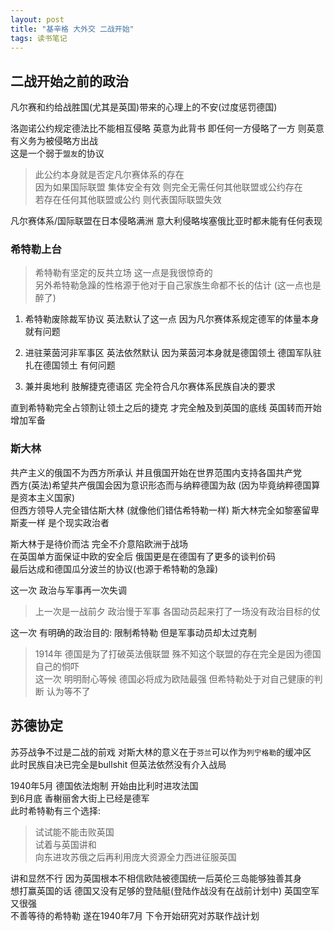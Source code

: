 ```yaml
---
layout: post
title: "基辛格 大外交 二战开始"
tags: 读书笔记
---
```


## 二战开始之前的政治

凡尔赛和约给战胜国(尤其是英国)带来的心理上的不安(过度惩罚德国)   

洛迦诺公约规定德法比不能相互侵略 英意为此背书 即任何一方侵略了一方 则英意有义务为被侵略方出战    
这是一个弱于`盟友`的协议   

> 此公约本身就是否定凡尔赛体系的存在   
> 因为如果国际联盟 集体安全有效 则完全无需任何其他联盟或公约存在   
> 若存在任何其他联盟或公约 则代表国际联盟失效   

<!--more-->

凡尔赛体系/国际联盟在日本侵略满洲 意大利侵略埃塞俄比亚时都未能有任何表现   

### 希特勒上台

> 希特勒有坚定的反共立场 这一点是我很惊奇的   
> 另外希特勒急躁的性格源于他对于自己家族生命都不长的估计 (这一点也是醉了)   

1. 希特勒废除裁军协议 英法默认了这一点 因为凡尔赛体系规定德军的体量本身就有问题   

2. 进驻莱茵河非军事区 英法依然默认 因为莱茵河本身就是德国领土 德国军队驻扎在德国领土 有何问题   

3. 兼并奥地利 肢解捷克德语区 完全符合凡尔赛体系民族自决的要求   

直到希特勒完全占领割让领土之后的捷克 才完全触及到英国的底线 英国转而开始增加军备    

### 斯大林

共产主义的俄国不为西方所承认 并且俄国开始在世界范围内支持各国共产党   
西方(英法)希望共产俄国会因为意识形态而与纳粹德国为敌 (因为毕竟纳粹德国算是资本主义国家)   
但西方领导人完全错估斯大林 (就像他们错估希特勒一样) 斯大林完全如黎塞留卑斯麦一样 是个现实政治者   

斯大林于是待价而沽 完全不介意陷欧洲于战场   
在英国单方面保证中欧的安全后 俄国更是在德国有了更多的谈判价码   
最后达成和德国瓜分波兰的协议(也源于希特勒的急躁)   

这一次 政治与军事再一次失调

> 上一次是一战前夕 政治慢于军事 各国动员起来打了一场没有政治目标的仗   

这一次 有明确的政治目的: 限制希特勒 但是军事动员却太过克制   

> 1914年 德国是为了打破英法俄联盟 殊不知这个联盟的存在完全是因为德国自己的恫吓   
> 这一次 明明耐心等候 德国必将成为欧陆最强 但希特勒处于对自己健康的判断 认为等不了   


## 苏德协定

苏芬战争不过是二战的前戏 对斯大林的意义在于`芬兰`可以作为`列宁格勒`的缓冲区   
此时民族自决已完全是bullshit 但英法依然没有介入战局   

1940年5月 德国依法炮制 开始由比利时进攻法国   
到6月底 香榭丽舍大街上已经是德军   
此时希特勒有三个选择: 

> 试试能不能击败英国   
> 试着与英国讲和    
> 向东进攻苏俄之后再利用庞大资源全力西进征服英国    

讲和显然不行 因为英国根本不相信欧陆被德国统一后英伦三岛能够独善其身   
想打赢英国的话 德国又没有足够的登陆艇(登陆作战没有在战前计划中) 英国空军又很强   
不善等待的希特勒 遂在1940年7月 下令开始研究对苏联作战计划   



